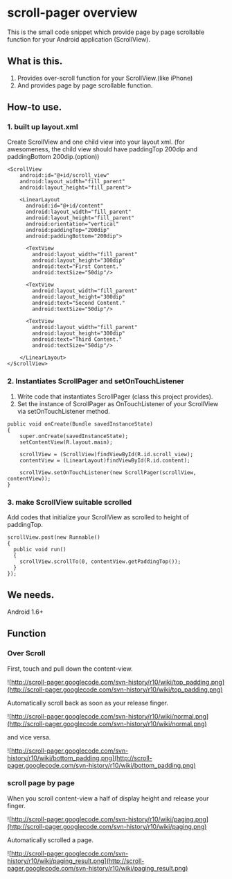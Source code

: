# scroll-pager overview #

This is the small code snippet which provide page by page scrollable function for your Android application (ScrollView).


## What is this. ##

  1. Provides over-scroll function for your ScrollView.(like iPhone)
  1. And provides page by page scrollable function.


## How-to use. ##

### 1. built up layout.xml ###

Create ScrollView and one child view into your layout xml. (for awesomeness, the child view should have paddingTop 200dip and paddingBottom 200dip.(option))

```
<ScrollView
    android:id="@+id/scroll_view"
    android:layout_width="fill_parent"
    android:layout_height="fill_parent">
  
    <LinearLayout
      android:id="@+id/content"
      android:layout_width="fill_parent"
      android:layout_height="fill_parent"
      android:orientation="vertical"
      android:paddingTop="200dip"
      android:paddingBottom="200dip">
      
      <TextView
        android:layout_width="fill_parent"
        android:layout_height="300dip"
        android:text="First Content."
        android:textSize="50dip"/>
      
      <TextView
        android:layout_width="fill_parent"
        android:layout_height="300dip"
        android:text="Second Content."
        android:textSize="50dip"/>
      
      <TextView
        android:layout_width="fill_parent"
        android:layout_height="300dip"
        android:text="Third Content."
        android:textSize="50dip"/>

    </LinearLayout>
</ScrollView>
```


### 2. Instantiates ScrollPager and setOnTouchListener ###

  1. Write code that instantiates ScrollPager (class this project provides).
  1. Set the instance of ScrollPager as OnTouchListener of your ScrollView via setOnTouchListener method.

```
public void onCreate(Bundle savedInstanceState)
{
    super.onCreate(savedInstanceState);
    setContentView(R.layout.main);
    
    scrollView = (ScrollView)findViewById(R.id.scroll_view);
    contentView = (LinearLayout)findViewById(R.id.content);
    
    scrollView.setOnTouchListener(new ScrollPager(scrollView, contentView));
}
```

### 3. make ScrollView suitable scrolled ###

Add codes that initialize your ScrollView as scrolled to height of paddingTop.

```
scrollView.post(new Runnable()
{
  public void run()
  {
    scrollView.scrollTo(0, contentView.getPaddingTop());
  }
});
```


## We needs. ##

Android 1.6+


## Function ##

### Over Scroll ###

First, touch and pull down the content-view.

![http://scroll-pager.googlecode.com/svn-history/r10/wiki/top_padding.png](http://scroll-pager.googlecode.com/svn-history/r10/wiki/top_padding.png)

Automatically scroll back as soon as your release finger.

![http://scroll-pager.googlecode.com/svn-history/r10/wiki/normal.png](http://scroll-pager.googlecode.com/svn-history/r10/wiki/normal.png)

and vice versa.

![http://scroll-pager.googlecode.com/svn-history/r10/wiki/bottom_padding.png](http://scroll-pager.googlecode.com/svn-history/r10/wiki/bottom_padding.png)


### scroll page by page ###

When you scroll content-view a half of display height and release your finger.

![http://scroll-pager.googlecode.com/svn-history/r10/wiki/paging.png](http://scroll-pager.googlecode.com/svn-history/r10/wiki/paging.png)

Automatically scrolled a page.

![http://scroll-pager.googlecode.com/svn-history/r10/wiki/paging_result.png](http://scroll-pager.googlecode.com/svn-history/r10/wiki/paging_result.png)